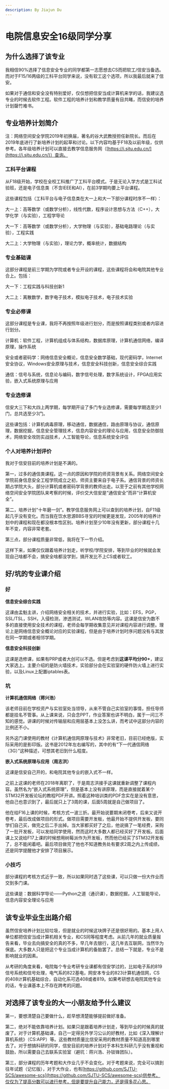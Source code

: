 ```yaml
---
description: By Jiajun Du
---
```


# 电院信息安全16级同学分享

## 为什么选择了该专业

我相信90%选择了信息安全专业的同学都第一志愿想去CS而把软工/信安当备选。而对于F15/16两级的工科平台同学来说，没有软工这个选项，所以我最后就来了信安。

如果对于通信和安全没有特别爱好，仅仅想把信安当成计算机来学的话，我建议选专业的时候去软件工程。软件工程的培养计划和教学质量有目共睹，而信安的培养计划罄竹难书。

## 专业培养计划简介

注：网络空间安全学院2019年初换届，著名的谷大武教授担任新院长。而后在2019年底进行了新培养计划的起草和讨论。以下内容均基于F18及以前年级，仅供参考。各年级培养计划可以直接去教学信息服务网（[https://i.sjtu.edu.cn/](https://i.sjtu.edu.cn/)）查询。

### 工科平台课程

从F18级开始，学校在全校工科推广了工科平台模式。于是无论入学方式是工科试验班，还是电子信息类（不含IEEE和AI），在前3学期均要上平台课程。

这些课程包括（工科平台与电子信息类在大一上和大一下部分课程时序不一样）：

大一上：高等数学（或数学分析），线性代数，程序设计思想与方法（C++），大学化学（与实验），工程学导论

大一下：高等数学（或数学分析），大学物理（与实验），基础电路理论（与实验），工程实践

大二上：大学物理（与实验），理论力学，概率统计，数据结构

### 专业基础课

这部分课程是前三学期为学院或者专业开设的课程，这些课程将会和电院其他专业合上。包括：

大一下：工程实践与科技创新1

大二上：离散数学，数字电子技术，模拟电子技术，电子技术实验

### 专业必修课

这部分课程是专业课，我将不再按照年级进行划分，而是按照课程类别或者内容进行划分。

计算机：软件工程，计算机组成与体系结构，数据库原理，计算机通信网络，编译原理，操作系统

‌安全或者密码学：网络信息安全概论，信息安全数学基础，现代密码学，Internet安全协议，Windows安全原理与技术，信息安全科技创新，信息安全综合实践

‌通信：信号与系统，信息论与编码，数字信号处理，数字系统设计，FPGA应用实验，嵌入式系统原理与应用

### 专业选修课

‌信安大三下和大四上两学期，每学期开设了多门专业选修课，需要每学期选至少1门，总共选至少3门。

‌这些课包括：计算机病毒原理，移动通信，数据通信，路由原理与协议，通信原理，数据挖掘，信息安全管理技术，信息内容安全的理论与应用，信息安全防御技术，网络安全攻防实战技术，人工智能导论，信息系统安全评估

### ‌个人对培养计划评价

‌我对于信安目前的培养计划是不满的。

‌第一，过多的通信类课程。这一点的原因和学院的师资背景有关系。网络空间安全学院前身信息安全工程学院成立之初，师资主要来自于电子系。通信背景的师资长期占学院大头，部分计算机或者密码学背景的教师出走。以至于之前有其他学校网络空间安全学院团队来考察的时候，评价交大信安是“通信安全”而非“计算机安全”。

‌第二，培养计划“十年磨一剑”。教学信息服务网上可以查到的培养计划，自F11级起几乎没有变化。而当我在饮水思源BBS寻宝的时候更是发现，2005年的培养计划中的课程和现在都没根本性区别。培养计划至少10年没有更新，部分课程十几年不变，内容非常老套。

‌第三点，部分课程质量非常低，我将在下一节介绍。

‌这样下来，如果仅仅跟着培养计划走，听学校/学院安排，等到毕业的时候就会发现自己啥都不会，搞安全啥都没学到，搞开发比不上CS或者软工。

## ‌好/坑的专业课介绍

### ‌**好**

‌**信息安全综合实践**

‌这课由孟魁主讲，介绍网络安全相关的技术，并进行实验，比如：EFS，PGP，SSL/TSL，SSH，入侵检测，渗透测试，WLAN攻防等内容。这课是信安为数不多的直接使用安全技术的课程，老师会每学期收集意见并对课程内容进行调整。理论上是网络信息安全概论对应的实验课程，但是由于培养计划时序问题没有与其放在同一学期或者相邻学期。

‌**信息安全科技创新**

‌这课是选修课，如果有PRP或者大创可以不选。但是考虑到**这课平均分90+**，建议大家选上。主要介绍的是防火墙技术，实验部分会在实验室的硬件防火墙上进行实验，以及Linux上配置iptables表。

### ‌**坑**

‌**计算机通信网络（蒋兴浩）**

‌该老师目前在学校资产与实验室处当领导，从来不管自己实验室的事情，担任导师都是挂名不管事。从上课来说，只会念PPT，作业答案也讲不明白，属于一问三不知的感觉。讲课的时候对传输层和应用层基本上没怎么讲，而考试中这部分内容的比例还不小。

‌另外这门课使用的教材《计算机通信网原理与技术》非常老旧，目前已经绝版，实际采用的是影印版。这书是2012年左右编写的，其中的有“下一代通信网络（3G）”这种描述，可想其老旧到什么程度。

‌**嵌入式系统原理与应用（周志洪）**

‌这课是信安自己开的，和电院其他专业的嵌入式不一样。

‌之前上这课的老师在2018年离职了，于是周志洪接手这课就重新调整了课程内容。虽然名为“嵌入式系统原理”，但是基本上没有讲原理，而是直接就着某个STM32开发板论坛的教程PDF开讲。照着这种培训类的PDF念实在是没有意思，他自己也意识到了，最后就只上了3周的课，后面5周就是自己做项目了。

‌他在给F16上课的时候，考核方式一波三折。最开始说要期末闭卷考，后来又说开卷考，最后改成做项目的形式。做项目需要开发板，他最开始不提供开发板，要同学们自己买，做完之后二手出掉。当大家都买好了之后，他说搞了一笔经费，采购了一批开发板，可以发给同学使用，然而这时大多数人都已经买好了开发板。后面课上又说给F17上课的时候想用树莓派作为开发板，然而他已经买了STM32开发板了，总不能闲着吧。最后项目做完了他也不知道教务处有要求2周之内上传成绩，还是同学提醒他才安排了项目展示。

### 小技巧

部分课程的考核方式近乎一致，所以如果同时选了这些课，可以只做一份大作业而交到多门课。

这些课是：数据科学导论——Python之道（通识课），数据挖掘，人工智能导论，信息内容安全理论与应用

## 该专业毕业生出路介绍

虽然信安培养计划比较垃圾，但是就业的时候这块牌子还是很好用的。基本上用人单位都把信安当成计算机相关专业，和CS同等程度考虑。从前几年的就业质量报告来看，毕业去向搞安全的真的不多，早几年去银行，这几年去互联网，当然华为保底。大多数人只是把这个专业当成计算机的备胎罢了。总结一下就是，专业不是影响就业的因素。

从考研的角度来看，电院每个专业考研专业课都有信安学过的，比如电子系的819信号系统和信号处理，电气系的822基电，网安本专业的823计算机通信网，CS的408计算机基础综合，自动化系可选408或者819。如果考研想去电院其他专业的话，专业课基本上不存在跨考的问题。

## 对选择了该专业的大一小朋友给予什么建议

第一，要想清楚自己要做什么，趁早想清楚能够提前做好准备。

第二，绝对不能依靠培养计划。如果只是跟着培养计划走，等到毕业的时候真的就废了。对于计算机基础课，自己一定得另外学习公认的好教材，比如《深入理解计算机系统》（CS:APP）等。这些教材质量比信安采用的教材质量不知道高到哪里去了。对于想搞科研的同学，信安目前的培养计划对于本科生科研几乎没有重视和鼓励，所以需要自己去联系实验室（避坑：蒋兴浩、孙锬锋团队）。

第三，部分课程的历年考题和大作业几乎不会变化。对于考题来说，完全可以搞到往年试题（记忆版），对于大作业，也有[https://github.com/SJTU-SCS/awesome-scs](https://github.com/SJTU-SCS/awesome-scs)供参考。仅仅为了提高分数可以进行参考，但是要提升自己能力，还是得多花心思。

